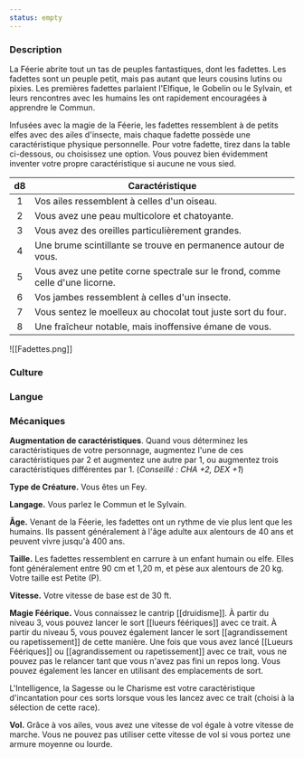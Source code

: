 ```yaml
---
status: empty
---
```


### Description

La Féerie abrite tout un tas de peuples fantastiques, dont les fadettes. Les fadettes sont un peuple petit, mais pas autant que leurs cousins lutins ou pixies. Les premières fadettes parlaient l'Elfique, le Gobelin ou le Sylvain, et leurs rencontres avec les humains les ont rapidement encouragées à apprendre le Commun.

Infusées avec la magie de la Féerie, les fadettes ressemblent à de petits elfes avec des ailes d'insecte, mais chaque fadette possède une caractéristique physique personnelle. Pour votre fadette, tirez dans la table ci-dessous, ou choisissez une option. Vous pouvez bien évidemment inventer votre propre caractéristique si aucune ne vous sied.

| d8  | Caractéristique                                                               |
| :-: | ----------------------------------------------------------------------------- |
|  1  | Vos ailes ressemblent à celles d'un oiseau.                                   |
|  2  | Vous avez une peau multicolore et chatoyante.                                 |
|  3  | Vous avez des oreilles particulièrement grandes.                              |
|  4  | Une brume scintillante se trouve en permanence autour de vous.                |
|  5  | Vous avez une petite corne spectrale sur le frond, comme celle d'une licorne. |
|  6  | Vos jambes ressemblent à celles d'un insecte.                                 |
|  7  | Vous sentez le moelleux au chocolat tout juste sort du four.                  |
|  8  | Une fraîcheur notable, mais inoffensive émane de vous.                        |
![[Fadettes.png]]



### Culture

### Langue

### Mécaniques

**Augmentation de caractéristiques**. Quand vous déterminez les caractéristiques de votre personnage, augmentez l'une de ces caractéristiques par 2 et augmentez une autre par 1, ou augmentez trois caractéristiques différentes par 1. (*Conseillé : CHA +2, DEX +1*)

**Type de Créature.** Vous êtes un Fey.

**Langage.** Vous parlez le Commun et le Sylvain.

**Âge.** Venant de la Féerie, les fadettes ont un rythme de vie plus lent que les humains. Ils passent généralement à l'âge adulte aux alentours de 40 ans et peuvent vivre jusqu'à 400 ans.

**Taille.** Les fadettes ressemblent en carrure à un enfant humain ou elfe. Elles font généralement entre 90 cm et 1,20 m, et pèse aux alentours de 20 kg. Votre taille est Petite (P).

**Vitesse.** Votre vitesse de base est de 30 ft.

**Magie Féérique.** Vous connaissez le cantrip [[druidisme]]. À partir du niveau 3, vous pouvez lancer le sort [[lueurs féériques]] avec ce trait. À partir du niveau 5, vous pouvez également lancer le sort [[agrandissement ou rapetissement]] de cette manière. Une fois que vous avez lancé [[Lueurs Féériques]] ou [[agrandissement ou rapetissement]] avec ce trait, vous ne pouvez pas le relancer tant que vous n'avez pas fini un repos long. Vous pouvez également les lancer en utilisant des emplacements de sort.

L'Intelligence, la Sagesse ou le Charisme est votre caractéristique d'incantation pour ces sorts lorsque vous les lancez avec ce trait (choisi à la sélection de cette race).

**Vol.** Grâce à vos ailes, vous avez une vitesse de vol égale à votre vitesse de marche. Vous ne pouvez pas utiliser cette vitesse de vol si vous portez une armure moyenne ou lourde.
